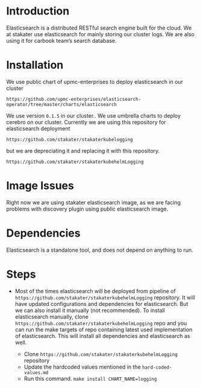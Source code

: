 # Introduction

Elasticsearch is a distributed RESTful search engine built for the cloud. We at stakater use elasticsearch for mainly storing our cluster logs. We are also using it for carbook team’s search database. 

# Installation

We use public chart of upmc-enterprises to deploy elasticsearch in our cluster
```
https://github.com/upmc-enterprises/elasticsearch-operator/tree/master/charts/elasticsearch
```

We use version `0.1.5` in our cluster.. We use umbrella charts to deploy cerebro on our cluster. Currently we are using this repository for elasticsearch deployment
```
https://github.com/stakater/stakaterkubelogging
```

 but we are depreciating it and replacing it with this repository.
```
https://github.com/stakater/stakaterkubehelmLogging
```

# Image Issues

Right now we are using stakater elasticsearch image, as we are facing problems with discovery plugin using public elasticsearch image.

# Dependencies

Elasticsearch is a standalone tool, and does not depend on anything to run.  

# Steps

* Most of the times elasticsearch will be deployed from pipeline of `https://github.com/stakater/stakaterkubehelmLogging` repository. It will have updated configurations and dependencies for elasticsearch. But we can also install it manually (not recommended). To install elasticsearch manually, clone `https://github.com/stakater/stakaterkubehelmLogging` repo and you can run the make targets of repo containing latest used implementation of elasticsearch. This will install all dependencies and elasticsearch as well.

    * Clone `https://github.com/stakater/stakaterkubehelmLogging` repository
    * Update the hardcoded values mentioned in the `hard-coded-values.md`
    * Run this command. `make install CHART_NAME=logging`